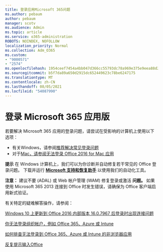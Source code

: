```yaml
---
title: 登录应用Microsoft 365问题
ms.author: pebaum
author: pebaum
manager: scotv
ms.audience: Admin
ms.topic: article
ms.service: o365-administration
ROBOTS: NOINDEX, NOFOLLOW
localization_priority: Normal
ms.collection: Adm_O365
ms.custom:
- "9000571"
- "2574"
ms.openlocfilehash: 1954ceef7454a4bb047d366cc55793dc78a969e375e9eea88d2d0dbe7f4997ef
ms.sourcegitcommit: b5f7da89a650d2915dc652449623c78be6247175
ms.translationtype: MT
ms.contentlocale: zh-CN
ms.lasthandoff: 08/05/2021
ms.locfileid: "54087990"
---
```

# <a name="issues-signing-into-microsoft-365-apps"></a>登录 Microsoft 365 应用版

若要解决 Microsoft 365 应用的登录问题，请尝试在受影响的计算机上使用以下选项：  

- 有关Windows，请参阅[推荐解决常见登录问题](https://docs.microsoft.com/office365/troubleshoot/administration/disabling-adal-wam-not-recommended#recommendations-on-resolving-common-sign-in-issues)
- 对于[Mac，请参阅无法登录 Office 2016 for Mac 应用](https://docs.microsoft.com/office365/troubleshoot/authentication/sign-in-to-office-2016-for-mac-fail)

**提示** 在 Windows 计算机上，我们可以为你诊断并自动修复若干常见的 Office 登录问题。 下载并运行 **[Microsoft 支持和恢复助手](https://aka.ms/SaRA-OfficeSignInScenario)** 以使用我们的自动化工具。

**注意：** 建议不要 (ADAL) 或 Web 帐户管理 (WAM) 修复登录或激活 **问题。** 如果使用 Microsoft 365 2013 连接到 Office 时发生错误，请确保为 Office 客户端启用新式[](https://docs.microsoft.com/microsoft-365/admin/security-and-compliance/enable-modern-authentication)验证。

有关特定的疑难解答操作，请参阅：

[Windows 10 上更新到 Office 2016 内部版本 16.0.7967 后登录时出现连接问题](https://docs.microsoft.com/office365/troubleshoot/administration/connection-issue-when-sign-in-office-2016)  

[你无法登录组织帐户，例如 Office 365、Azure 或 Intune](https://docs.microsoft.com/office365/troubleshoot/authentication/sign-in-to-office-365-azure-intune)

[如何排查无法登录到 Office 365、Azure 或 Intune 的非浏览器应用](https://support.office.com/article/how-to-troubleshoot-non-browser-apps-that-can-t-sign-in-to-office-365-azure-or-intune-3ba1b268-66f6-462c-b0e5-070f5c2603c1?ui=en-US&rs=en-US&ad=US)

[反复提示输入Office](https://docs.microsoft.com/office365/troubleshoot/authentication/access-denied-when-connect-to-office-365)